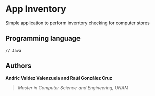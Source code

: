 # App Inventory
Simple application to perform inventory checking for computer stores

## Programming language
```[java]
// Java
```

## Authors
**Andric Valdez Valenzuela and Raúl González Cruz**
>*Master in Computer Science and Engineering, UNAM*
